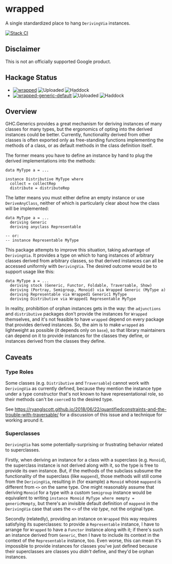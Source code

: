 # wrapped

A single standardized place to hang `DerivingVia` instances.

[![Stack CI](https://github.com/google/hs-wrapped/actions/workflows/stack-ci.yml/badge.svg)](https://github.com/google/hs-wrapped/actions/workflows/stack-ci.yml)

## Disclaimer

This is not an officially supported Google product.

## Hackage Status

* [![wrapped](https://badgen.net/runkit/awpr/hackage/v/wrapped?icon=haskell&cache=600)](https://hackage.haskell.org/package/wrapped)
  ![Uploaded](https://badgen.net/runkit/awpr/hackage/t/wrapped?cache=600)
  ![Haddock](https://badgen.net/runkit/awpr/hackage/d/wrapped?cache=600)
* [![wrapped-generic-default](https://badgen.net/runkit/awpr/hackage/v/wrapped-generic-default?icon=haskell)](https://hackage.haskell.org/package/wrapped-generic-default&cache=600)
  ![Uploaded](https://badgen.net/runkit/awpr/hackage/t/wrapped-generic-default?cache=600)
  ![Haddock](https://badgen.net/runkit/awpr/hackage/d/wrapped-generic-default?cache=600)

## Overview

GHC.Generics provides a great mechanism for deriving instances of many classes
for many types, but the ergonomics of opting into the derived instances could be
better.  Currently, functionality derived from other classes is often exported
only as free-standing functions implementing the methods of a class, or as
default methods in the class definition itself.

The former means you have to define an instance by hand to plug the derived
implementations into the methods:

```
data MyType a = ...

instance Distributive MyType where
  collect = collectRep
  distribute = distributeRep
```

The latter means you must either define an empty instance or use
`DeriveAnyClass`, neither of which is particularly clear about how the class
will be implemented:

```
data MyType a = ...
  deriving Generic
  deriving anyclass Representable

-- or:
-- instance Representable MyType
```

This package attempts to improve this situation, taking advantage of
`DerivingVia`.  It provides a type on which to hang instances of arbitrary
classes derived from arbitrary classes, so that derived instances can all be
accessed uniformly with `DerivingVia`.  The desired outcome would be to support
usage like this:

```
data MyType a = ...
  deriving stock (Generic, Functor, Foldable, Traversable, Show)
  deriving (Portray, Semigroup, Monoid) via Wrapped Generic (MyType a)
  deriving Representable via Wrapped1 Generic1 MyType
  deriving Distributive via Wrapped1 Representable MyType
```

In reality, prohibition of orphan instances gets in the way: the `adjunctions`
and `distributive` packages don't provide the instances for `Wrapped`
themselves, and it's not feasible to have `wrapped` depend on every package that
provides derived instances.  So, the aim is to make `wrapped` as lightweight as
possible (it depends only on `base`), so that library maintainers can depend on
it to provide instances for the classes they define, or instances derived from
the classes they define.

## Caveats

### Type Roles

Some classes (e.g. `Distributive` and `Traversable`) cannot work with
`DerivingVia` as currently defined, because they mention the instance type under
a type constructor that's not known to have representational role, so their
methods can't be `coerce`d to the desired type.

See
https://ryanglscott.github.io/2018/06/22/quantifiedconstraints-and-the-trouble-with-traversable/
for a discussion of this issue and a technique for working around it.

### Superclasses

`DerivingVia` has some potentially-surprising or frustrating behavior related to
superclasses.

Firstly, when deriving an instance for a class with a superclass (e.g.
`Monoid`), the superclass instance is not derived along with it, so the type is
free to provide its own instance.  But, if the methods of the subclass subsume
the functionality of the superclass (like `mappend`), those methods will still
come from the `DerivingVia`, resulting in (for example) a `Monoid` whose
`mappend` is different from `<>` on the same type.  One might reasonably assume
that deriving `Monoid` for a type with a custom `Semigroup` instance would be
equivalent to writing `instance Monoid MyType where mempty = genericMempty`, but
there's an invisible default definition of `mappend` in the `DerivingVia` case
that uses the `<>` of the _via type_, not the original type.

Secondly (relatedly), providing an instance on `Wrapped` this way requires
satisfying its superclasses: to provide a `Representable` instance, I have to
arrange for `Wrapped` to have a `Functor` instance along with it; if there's
such an instance derived from `Generic`, then I have to include its context in
the context of the `Representable` instance, too.  Even worse, this can mean
it's impossible to provide instances for classes you've just defined because
their superclasses are classes you _didn't_ define, and they'd be orphan
instances.
